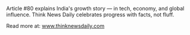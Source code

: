 Article #80 explains India's growth story — in tech, economy, and global influence. Think News Daily celebrates progress with facts, not fluff.

Read more at: www.thinknewsdaily.com